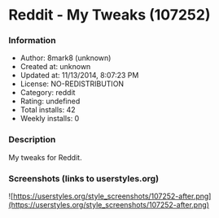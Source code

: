 # Reddit - My Tweaks (107252)

### Information
- Author: 8mark8 (unknown)
- Created at: unknown
- Updated at: 11/13/2014, 8:07:23 PM
- License: NO-REDISTRIBUTION
- Category: reddit
- Rating: undefined
- Total installs: 42
- Weekly installs: 0


### Description
My tweaks for Reddit.


### Screenshots (links to userstyles.org)
![https://userstyles.org/style_screenshots/107252-after.png](https://userstyles.org/style_screenshots/107252-after.png)


